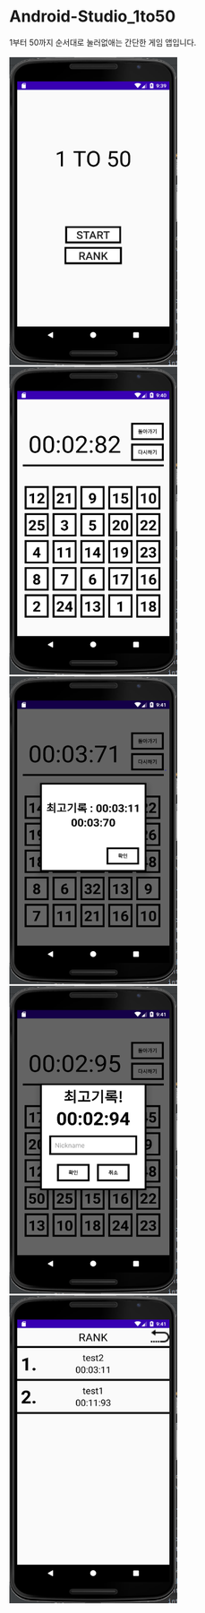 # Android-Studio_1to50
1부터 50까지 순서대로 눌러없애는 간단한 게임 앱입니다.<br><br>
<img src="/결과물사진/main.PNG" width="300" height="550">
<img src="/결과물사진/start.PNG" width="300" height="550">
<img src="/결과물사진/record.PNG" width="300" height="550">
<img src="/결과물사진/new_record.PNG" width="300" height="550">
<img src="/결과물사진/rank.PNG" width="300" height="550">
